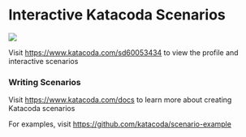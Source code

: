# Interactive Katacoda Scenarios

[![](http://shields.katacoda.com/katacoda/sd60053434/count.svg)](https://www.katacoda.com/sd60053434 "Get your profile on Katacoda.com")

Visit https://www.katacoda.com/sd60053434 to view the profile and interactive scenarios

### Writing Scenarios
Visit https://www.katacoda.com/docs to learn more about creating Katacoda scenarios

For examples, visit https://github.com/katacoda/scenario-example
